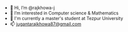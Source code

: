 - 👋 Hi, I’m @rajkhowa-j
- 👀 I’m interested in Computer science & Mathematics
- 🌱 I'm currently a master's student at Tezpur University
- 📫 jugantarajkhowa87@gmail.com
